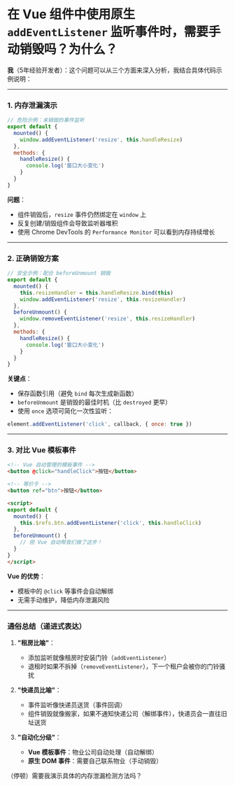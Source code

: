 # 在 Vue 组件中使用原生 `addEventListener` 监听事件时，需要手动销毁吗？为什么？

**我**（5年经验开发者）：这个问题可以从三个方面来深入分析，我结合具体代码示例说明：

---

### **1. 内存泄漏演示**
```javascript
// 危险示例：未销毁的事件监听
export default {
  mounted() {
    window.addEventListener('resize', this.handleResize)
  },
  methods: {
    handleResize() {
      console.log('窗口大小变化')
    }
  }
}
```
**问题**：  
- 组件销毁后，`resize` 事件仍然绑定在 `window` 上  
- 反复创建/销毁组件会导致监听器堆积  
- 使用 Chrome DevTools 的 `Performance Monitor` 可以看到内存持续增长  

---

### **2. 正确销毁方案**
```javascript
// 安全示例：配合 beforeUnmount 销毁
export default {
  mounted() {
    this.resizeHandler = this.handleResize.bind(this)
    window.addEventListener('resize', this.resizeHandler)
  },
  beforeUnmount() {
    window.removeEventListener('resize', this.resizeHandler)
  },
  methods: {
    handleResize() {
      console.log('窗口大小变化')
    }
  }
}
```
**关键点**：  
- 保存函数引用（避免 `bind` 每次生成新函数）  
- `beforeUnmount` 是销毁的最佳时机（比 `destroyed` 更早）  
- 使用 `once` 选项可简化一次性监听：
```javascript
element.addEventListener('click', callback, { once: true })
```

---

### **3. 对比 Vue 模板事件**
```html
<!-- Vue 自动管理的模板事件 -->
<button @click="handleClick">按钮</button>

<!-- 等价于 -->
<button ref="btn">按钮</button>

<script>
export default {
  mounted() {
    this.$refs.btn.addEventListener('click', this.handleClick)
  },
  beforeUnmount() {
    // 但 Vue 自动帮我们做了这步！
  }
}
</script>
```
**Vue 的优势**：  
- 模板中的 `@click` 等事件会自动解绑  
- 无需手动维护，降低内存泄漏风险  

---

### **通俗总结（递进式表达）**
1. **"租房比喻"**：  
   - 添加监听就像租房时安装门铃（`addEventListener`）  
   - 退租时如果不拆掉（`removeEventListener`），下一个租户会被你的门铃骚扰  

2. **"快递员比喻"**：  
   - 事件监听像快递员送货（事件回调）  
   - 组件销毁就像搬家，如果不通知快递公司（解绑事件），快递员会一直往旧址送货  

3. **"自动化分级"**：  
   - **Vue 模板事件**：物业公司自动处理（自动解绑）  
   - **原生 DOM 事件**：需要自己联系物业（手动销毁）  

（停顿）需要我演示具体的内存泄漏检测方法吗？
